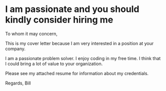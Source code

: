 # I am passionate and you should kindly consider hiring me

To whom it may concern,

This is my cover letter because I am very interested in a position at your
company.

I am a passionate problem solver. I enjoy coding in my free time. I think that I
could bring a lot of value to your organization.

Please see my attached resume for information about my credentials.

Regards,
Bill

